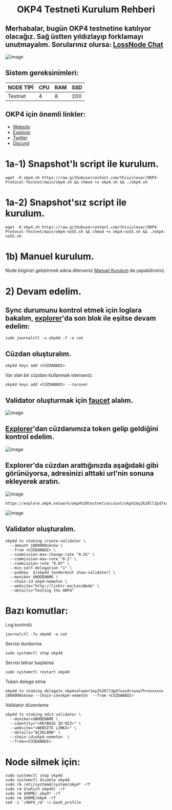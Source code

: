 <h1 align="center">OKP4 Testneti Kurulum Rehberi

## Merhabalar, bugün OKP4 testnetine katılıyor olacağız. Sağ üstten yıldızlayıp forklamayı unutmayalım. Sorularınız olursa: [LossNode Chat](https://t.me/LossNode)

![image](https://user-images.githubusercontent.com/101462877/196537883-d142a287-c206-46d3-8ffa-8fb766414ddb.png)

## Sistem gereksinimleri:
NODE TİPİ | CPU     | RAM      | SSD     |
| ------------- | ------------- | ------------- | -------- |
| Testnet | 4          | 8         | 200  |

## OKP4 için önemli linkler:
- [Website](https://okp4.network/)
- [Explorer](https://explore.okp4.network/okp4%20testnet/)
- [Twitter](https://twitter.com/OKP4_Protocol/)
- [Discord](https://discord.gg/wPtHgWeRUv)

# 1a-1) Snapshot'lı script ile kurulum.

```
wget -O okp4.sh https://raw.githubusercontent.com/thisislexar/OKP4-Protocol-Testnet/main/okp4.sh && chmod +x okp4.sh && ./okp4.sh
```

# 1a-2) Snapshot'sız script ile kurulum.

```
wget -O okp4.sh https://raw.githubusercontent.com/thisislexar/OKP4-Protocol-Testnet/main/okp4-noSS.sh && chmod +x okp4-noSS.sh && ./okp4-noSS.sh
```

# 1b) Manuel kurulum.

Node bilginizi geliştirmek adına dilerseniz [Manuel Kurulum](https://github.com/thisislexar/OKP4-Protocol-Testnet/blob/main/okp4_manual.md) da yapabilirsiniz.


# 2) Devam edelim. 

## Sync durumunu kontrol etmek için loglara bakalım, [explorer](https://explore.okp4.network/okp4%20testnet/)'da son blok ile eşitse devam edelim:

```
sudo journalctl -u okp4d -f -o cat
``` 

## Cüzdan oluşturalım.
```
okp4d keys add <CÜZDANADI>
``` 
Var olan bir cüzdanı kullanmak isterseniz:

```
okp4d keys add <CÜZDANADI> --recover
``` 

## Validator oluşturmak için [faucet](https://faucet.okp4.network/) alalım.

![image](https://user-images.githubusercontent.com/101462877/196545209-a66c229d-c28e-46c6-8184-c7786bc8432e.png)


## [Explorer](https://explore.okp4.network/okp4%20testnet/)'dan cüzdanımıza token gelip geldiğini kontrol edelim.

![image](https://user-images.githubusercontent.com/101462877/196545734-076fd76e-5cb3-4fc9-8799-488e7cf1999e.png)

## Explorer'da cüzdan arattığınızda  aşağıdaki gibi görünüyorsa, adresinizi alttaki url'nin sonuna ekleyerek aratın.


![image](https://user-images.githubusercontent.com/101462877/196958202-44c9f352-ab5f-444f-acdd-7af5dcb8c382.png)

```
https://explore.okp4.network/okp4%20testnet/account/okp41my2k20ll3pd7xasdrxyxxxxxxxxxx
```

![image](https://user-images.githubusercontent.com/101462877/196958431-092fa974-78a1-4ca9-8b3f-258cc9719588.png)



## Validator oluşturalım.


```
okp4d tx staking create-validator \
  --amount 1000000uknow \
  --from <CÜZDANADI> \
  --commission-max-change-rate "0.01" \
  --commission-max-rate "0.2" \
  --commission-rate "0.07" \
  --min-self-delegation "1" \
  --pubkey  $(okp4d tendermint show-validator) \
  --moniker $NODENAME \
  --chain-id okp4-nemeton \
  --website="http://linktr.ee/LossNode" \
  --details="Testing the OKP4"
```


# Bazı komutlar:

Log kontrolü

```
journalctl -fu okp4d -o cat
```


Servisi durdurma

```
sudo systemctl stop okp4d
```

Servisi tekrar başlatma

```
sudo systemctl restart okp4d
```

Token delege etme

```
okp4d tx staking delegate okp4valoper1my2k20ll3pd7xasdrxyxw7hrnxxxxxx 1000000uknow --chain-id=okp4-nemeton  --from <CÜZDANADI>
```

Validator düzenleme

```
okp4d tx staking edit-validator \
  --moniker=$NODENAME \
  --identity="<KEYBASE ID'NİZ>" \
  --website="<WEBSİTE LİNKİ>" \
  --details="AÇIKLAMA" \
  --chain-id=okp4-nemeton  \
  --from=<CÜZDANADI>
``` 


# Node silmek için:

```
sudo systemctl stop okp4d
sudo systemctl disable okp4d
sudo rm /etc/systemd/system/okp4* -rf
sudo rm $(which okp4d) -rf
sudo rm $HOME/.okp4* -rf
sudo rm $HOME/okp4 -rf
sed -i '/OKP4_/d' ~/.bash_profile
``` 

